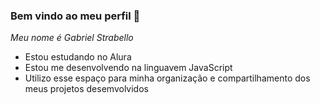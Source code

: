 ### Bem vindo ao meu perfil 🥖

*Meu nome é Gabriel Strabello*

- Estou estudando no Alura
- Estou me desenvolvendo na linguavem JavaScript
- Utilizo esse espaço para minha organização e compartilhamento dos meus projetos desemvolvidos
